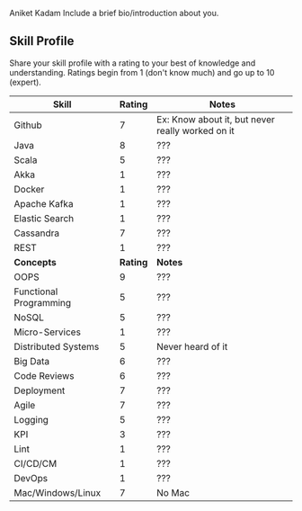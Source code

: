 Aniket Kadam
Include a brief bio/introduction about you.

## Skill Profile
Share your skill profile with a rating to your best of knowledge and understanding. Ratings begin from 1 (don't know much) and go up to 10 (expert).

| Skill | Rating | Notes |
|----- | ------ | -----  |
| Github | 7 | Ex: Know about it, but never really worked on it |
| Java | 8 | ??? |
| Scala | 5 | ??? |
| Akka | 1 | ??? |
| Docker | 1 | ??? |
| Apache Kafka | 1 | ??? |
| Elastic Search | 1 | ??? |
| Cassandra | 7 | ??? |
| REST | 1 | ??? |
| **Concepts** | **Rating** | **Notes** |
| OOPS | 9 | ??? |
| Functional Programming | 5 | ??? |
| NoSQL | 5 | ??? |
| Micro-Services | 1 | ??? |
| Distributed Systems | 5 | Never heard of it |
| Big Data | 6 | ??? |
| Code Reviews | 6 | ??? |
| Deployment | 7 | ??? |
| Agile | 7 | ??? |
| Logging | 5 | ??? |
| KPI | 3 | ??? |
| Lint | 1 | ??? |
| CI/CD/CM | 1 | ??? |
| DevOps | 1 | ??? |
| Mac/Windows/Linux | 7 | No Mac |
